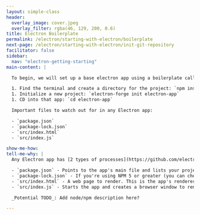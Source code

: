 ```yaml
---
layout: simple-class
header:
  overlay_image: cover.jpeg
  overlay_filter: rgba(46, 129, 200, 0.6)
title: Electron Boilerplate
permalink: /electron/starting-with-electron/boilerplate
next-page: /electron/starting-with-electron/init-git-repository
facilitator: false
sidebar:
  nav: "electron-getting-starting"
main-content: |

  To begin, we will set up a base electron app using a boilerplate called [electron-forge](https://electronforge.io/). To do that, we need to go through a few steps.

  1. Find the terminal and create a directory for the project: `npm install -g electron-forge`
  1. Initialize a new project: `electron-forge init electron-app`
  1. CD into that app: `cd electron-app`

  Important files to watch out for in any Electron app:

  - `package.json`
  - `package-lock.json`
  - `src/index.html`
  - `src/index.js`

show-me-how:
tell-me-why: |
  Any Electron app has [2 types of processes](https://github.com/electron/electron/blob/master/docs/tutorial/quick-start.md) that interact with each other. The main process, initialized by `package.json`, and a renderer process generated by each web page.

  - `package.json` - Points to the app's main file and lists your project's details and dependencies.
  - `package-lock.json` - If you're using NPM 5 or greater (you can check by running `npm -v`), you'll also get a [`package-lock.json` file](https://docs.npmjs.com/files/package-lock.json). This file aims to keep versions of dependencies identical across projects.
  - `src/index.html` - A web page to render. This is the app's renderer process.
  - `src/index.js` - Starts the app and creates a browser window to render HTML. This is the app's main process.

  _Potential TODO_: Add node/npm description here?

---
```

